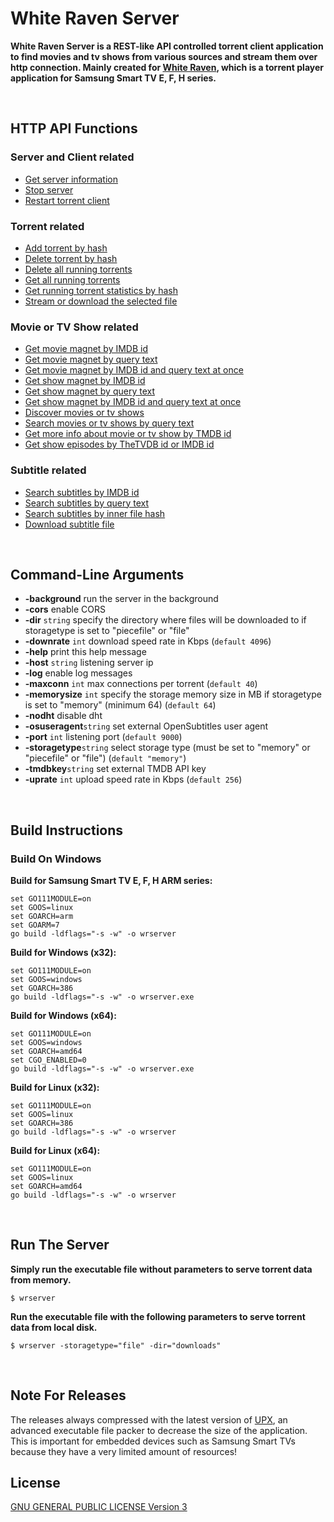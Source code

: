 # White Raven Server

**White Raven Server is a REST-like API controlled torrent client application to find movies and tv shows from various sources and stream them over http connection. Mainly created for [White Raven](https://github.com/silentmurdock/whiteraven), which is a torrent player application for  Samsung Smart TV E, F, H series.**

<br/>

## HTTP API Functions
### Server and Client related
* [Get server information](documents/api/about.md)
* [Stop server](documents/api/stop.md)
* [Restart torrent client](documents/api/restart.md)

### Torrent related
* [Add torrent by hash](documents/api/add.md)
* [Delete torrent by hash](documents/api/delete.md)
* [Delete all running torrents](documents/api/deleteall.md)
* [Get all running torrents](documents/api/torrents.md)
* [Get running torrent statistics by hash](documents/api/stats.md)
* [Stream or download the selected file](documents/api/get.md)

### Movie or TV Show related
* [Get movie magnet by IMDB id](documents/api/moviebyimdb.md)
* [Get movie magnet by query text](documents/api/moviebytext.md)
* [Get movie magnet by IMDB id and query text at once](documents/api/moviebyboth.md)
* [Get show magnet by IMDB id](documents/api/showbyimdb.md)
* [Get show magnet by query text](documents/api/showbytext.md)
* [Get show magnet by IMDB id and query text at once](documents/api/showbyboth.md)
* [Discover movies or tv shows](documents/api/tmdbdiscover.md)
* [Search movies or tv shows by query text](documents/api/tmdbsearch.md)
* [Get more info about movie or tv show by TMDB id](documents/api/tmdbinfo.md)
* [Get show episodes by TheTVDB id or IMDB id](documents/api/tvmazeepisodes.md)

### Subtitle related
* [Search subtitles by IMDB id](documents/api/subtitlesbyimdb.md)
* [Search subtitles by query text](documents/api/subtitlesbytext.md)
* [Search subtitles by inner file hash](documents/api/subtitlesbyhash.md)
* [Download subtitle file](documents/api/getsubtitle.md)
<br/>

## Command-Line Arguments
* **-background** run the server in the background
* **-cors** enable CORS
* **-dir** `string` specify the directory where files will be downloaded to if storagetype is set to "piecefile" or "file"
* **-downrate** `int` download speed rate in Kbps (`default 4096`)
* **-help** print this help message
* **-host** `string` listening server ip
* **-log** enable log messages
* **-maxconn** `int` max connections per torrent (`default 40`)
* **-memorysize** `int` specify the storage memory size in MB if storagetype is set to "memory" (minimum 64) (`default 64`)
* **-nodht** disable dht
* **-osuseragent**`string` set external OpenSubtitles user agent
* **-port** `int` listening port (`default 9000`)
* **-storagetype**`string` select storage type (must be set to "memory" or "piecefile" or "file") (`default "memory"`)
* **-tmdbkey**`string` set external TMDB API key
* **-uprate** `int` upload speed rate in Kbps (`default 256`)
<br/>

## Build Instructions

### Build On Windows
**Build for Samsung Smart TV E, F, H ARM series:**
```
set GO111MODULE=on
set GOOS=linux
set GOARCH=arm
set GOARM=7
go build -ldflags="-s -w" -o wrserver
```
**Build for Windows (x32):**
```
set GO111MODULE=on
set GOOS=windows
set GOARCH=386
go build -ldflags="-s -w" -o wrserver.exe
```
**Build for Windows (x64):**
```
set GO111MODULE=on
set GOOS=windows
set GOARCH=amd64
set CGO_ENABLED=0
go build -ldflags="-s -w" -o wrserver.exe
```
**Build for Linux (x32):**
```
set GO111MODULE=on
set GOOS=linux
set GOARCH=386
go build -ldflags="-s -w" -o wrserver
```
**Build for Linux (x64):**
```
set GO111MODULE=on
set GOOS=linux
set GOARCH=amd64
go build -ldflags="-s -w" -o wrserver
```
<br/>

## Run The Server

**Simply run the executable file without parameters to serve torrent data from memory.**
```
$ wrserver
```
**Run the executable file with the following parameters to serve torrent data from local disk.**
```
$ wrserver -storagetype="file" -dir="downloads"
```
<br/>

## Note For Releases

The releases always compressed with the latest version of [UPX](https://upx.github.io), an advanced executable file packer to decrease the size of the application. This is important for embedded devices such as Samsung Smart TVs because they have a very limited amount of resources!
<br/>

## License
[GNU GENERAL PUBLIC LICENSE Version 3](LICENSE)